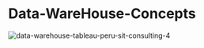 # Data-WareHouse-Concepts
![data-warehouse-tableau-peru-sit-consulting-4](https://user-images.githubusercontent.com/51888893/185951047-645cb3b9-abc8-4184-bff7-9efab0e7b36f.png)
